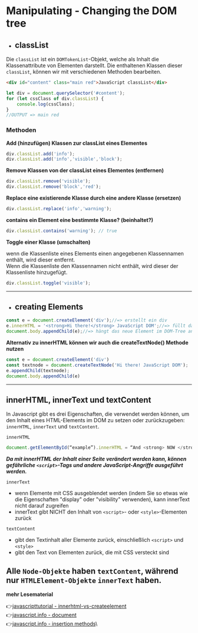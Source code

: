 # Manipulating - Changing the DOM tree

- ## classList

Die `classList` ist ein `DOMTokenList`-Objekt, welche als Inhalt die Klassenattribute von Elementen darstellt.
Die enthaltenen Klassen dieser `classList`, können wir mit verschiedenen Methoden bearbeiten.

```html
<div id="content" class="main red">JavaScript classList</div>  
```
```javascript
let div = document.querySelector('#content');
for (let cssClass of div.classList) {
    console.log(cssClass);
}
//OUTPUT => main red
```
### Methoden

**Add (hinzufügen) Klassen zur classList eines Elementes**

```javascript
div.classList.add('info');
div.classList.add('info','visible','block');
```
**Remove Klassen von der classList eines Elementes (entfernen)**

```javascript
div.classList.remove('visible');
div.classList.remove('block','red');
``` 
**Replace eine existierende Klasse durch eine andere Klasse (ersetzen)**

```javascript
div.classList.replace('info','warning');
```
**contains ein Element eine bestimmte Klasse? (beinhaltet?)**

```javascript
div.classList.contains('warning'); // true
```

**Toggle einer Klasse (umschalten)**

wenn die Klassenliste eines Elements einen angegebenen Klassennamen enthält, wird dieser entfernt.\
Wenn die Klassenliste den Klassennamen nicht enthält, wird dieser der Klassenliste hinzugefügt.
```javascript
div.classList.toggle('visible');
```
---

- ## creating Elements

```javascript
const e = document.createElement('div');//=> erstellt ein div
e.innerHTML = '<strong>Hi there!</strong> JavaScript DOM';//=> füllt das div mit text
document.body.appendChild(e);//=> hängt das neue Element im DOM-Tree an
```

**Alternativ zu innerHTML können wir auch die createTextNode() Methode nutzen**

```javascript
const e = document.createElement('div')
const textnode = document.createTextNode('Hi there! JavaScript DOM');
e.appendChild(textnode); 
document.body.appendChild(e)
```
---
## innerHTML, innerText und textContent

In Javascript gibt es drei Eigenschaften, die verwendet werden können, um den Inhalt eines HTML-Elements im DOM zu setzen oder zurückzugeben: `innerHTML`, `innerText` und `textContent`.

`innerHTML`

```javascript
document.getElementById(“example”).innerHTML = “And <strong> NOW </strong> the contents have been changed!”;
```
***Da mit innerHTML der Inhalt einer Seite verändert werden kann, können gefährliche `<script>`-Tags und andere JavaScript-Angriffe ausgeführt werden.***

`innerText` 
- wenn Elemente mit CSS ausgeblendet werden (indem Sie so etwas wie die Eigenschaften "display" oder "visibility" verwenden), kann innerText nicht darauf zugreifen
- innerText gibt NICHT den Inhalt von `<script>`- oder `<style>`-Elementen zurück

`textContent`
- gibt den Textinhalt aller Elemente zurück, einschließlich `<script>` und `<style>`
- gibt den Text von Elementen zurück, die mit CSS versteckt sind

Alle `Node-Objekte` haben `textContent`, während **nur** `HTMLElement-Objekte` `innerText` haben.
---
**mehr Lesematerial**

:point_right:[javascripttutorial - innerhtml-vs-createelement](https://www.javascripttutorial.net/javascript-dom/javascript-innerhtml-vs-createelement/)\
:point_right:[javascript.info - document](https://javascript.info/document)\
:point_right:[javascript.info - insertion methods](https://javascript.info/modifying-document)\







